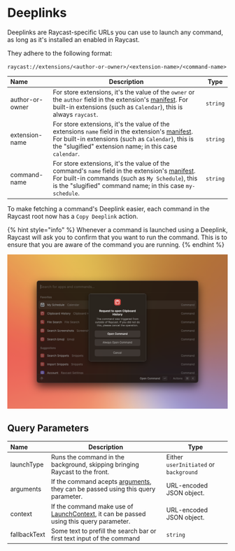 # Deeplinks

Deeplinks are Raycast-specific URLs you can use to launch any command, as long as it's installed an enabled in Raycast.

They adhere to the following format:

```
raycast://extensions/<author-or-owner>/<extension-name>/<command-name>
```

| Name            | Description                                                                                                                                                                                                                        | Type     |
| :-------------- | ---------------------------------------------------------------------------------------------------------------------------------------------------------------------------------------------------------------------------------- | -------- |
| author-or-owner | For store extensions, it's the value of the `owner` or the `author` field in the extension's [manifest](../manifest.md). For built-in extensions (such as `Calendar`), this is always `raycast`.                                   | `string` |
| extension-name  | For store extensions, it's the value of the extensions `name` field in the extension's [manifest](../manifest.md). For built-in extensions (such as `Calendar`), this is the "slugified" extension name; in this case `calendar`.  | `string` |
| command-name    | For store extensions, it's the value of the command's `name` field in the extension's [manifest](../manifest.md). For built-in commands (such as `My Schedule`), this is the "slugified" command name; in this case `my-schedule`. | `string` |

To make fetching a command's Deeplink easier, each command in the Raycast root now has a `Copy Deeplink` action.

{% hint style="info" %}
Whenever a command is launched using a Deeplink, Raycast will ask you to confirm that you want to run the command. This is to ensure that you are aware of the command you are running.
{% endhint %}

![](../../.gitbook/assets/deeplink-confirmation.png)

## Query Parameters

| Name         | Description                                                                                                                              | Type                                   |
| :----------- | ---------------------------------------------------------------------------------------------------------------------------------------- | -------------------------------------- |
| launchType   | Runs the command in the background, skipping bringing Raycast to the front.                                                              | Either `userInitiated` or `background` |
| arguments    | If the command acepts [arguments](./arguments.md), they can be passed using this query parameter.                                        | URL-encoded JSON object.               |
| context      | If the command make use of [LaunchContext](../../api-reference/utilities.md#launchcontext), it can be passed using this query parameter. | URL-encoded JSON object.               |
| fallbackText | Some text to prefill the search bar or first text input of the command                                                                   | `string`                               |
